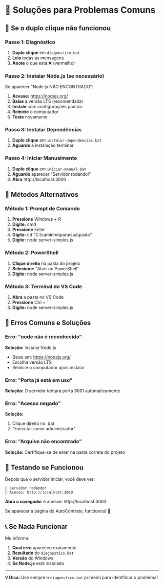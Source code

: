 # 🔧 Soluções para Problemas Comuns

## 🚨 Se o duplo clique não funcionou

### **Passo 1: Diagnóstico**
1. **Duplo clique** em `diagnostico.bat`
2. **Leia** todas as mensagens
3. **Anote** o que está ❌ (vermelho)

### **Passo 2: Instalar Node.js (se necessário)**
Se aparecer "Node.js NÃO ENCONTRADO":
1. **Acesse:** https://nodejs.org/
2. **Baixe** a versão LTS (recomendada)
3. **Instale** com configurações padrão
4. **Reinicie** o computador
5. **Teste** novamente

### **Passo 3: Instalar Dependências**
1. **Duplo clique** em `instalar-dependencias.bat`
2. **Aguarde** a instalação terminar

### **Passo 4: Iniciar Manualmente**
1. **Duplo clique** em `iniciar-manual.bat`
2. **Aguarde** aparecer "Servidor rodando!"
3. **Abra** http://localhost:3000

## 🔧 Métodos Alternativos

### **Método 1: Prompt de Comando**
1. **Pressione** Windows + R
2. **Digite:** cmd
3. **Pressione** Enter
4. **Digite:** cd "C:\caminho\para\sua\pasta"
5. **Digite:** node server-simples.js

### **Método 2: PowerShell**
1. **Clique direito** na pasta do projeto
2. **Selecione:** "Abrir no PowerShell"
3. **Digite:** node server-simples.js

### **Método 3: Terminal do VS Code**
1. **Abra** a pasta no VS Code
2. **Pressione** Ctrl + `
3. **Digite:** node server-simples.js

## 🚨 Erros Comuns e Soluções

### **Erro: "node não é reconhecido"**
**Solução:** Instalar Node.js
- Baixe em: https://nodejs.org/
- Escolha versão LTS
- Reinicie o computador após instalar

### **Erro: "Porta já está em uso"**
**Solução:** O servidor tentará porta 3001 automaticamente

### **Erro: "Acesso negado"**
**Solução:** 
1. Clique direito no .bat
2. "Executar como administrador"

### **Erro: "Arquivo não encontrado"**
**Solução:** Certifique-se de estar na pasta correta do projeto

## 📱 Testando se Funcionou

Depois que o servidor iniciar, você deve ver:
```
🚀 Servidor rodando!
📍 Acesse: http://localhost:3000
```

**Abra o navegador** e acesse: http://localhost:3000

Se aparecer a página do AutoContrato, funcionou! 🎉

## 📞 Se Nada Funcionar

Me informe:
1. **Qual erro** apareceu exatamente
2. **Resultado** do `diagnostico.bat`
3. **Versão** do Windows
4. **Se Node.js** está instalado

---

**💡 Dica:** Use sempre o `diagnostico.bat` primeiro para identificar o problema!